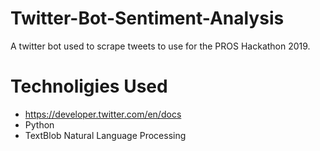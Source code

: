 # Twitter-Bot-Sentiment-Analysis
A twitter bot used to scrape tweets to use for the PROS Hackathon 2019.

# Technoligies Used

* https://developer.twitter.com/en/docs 
* Python
* TextBlob Natural Language Processing


